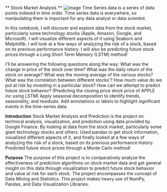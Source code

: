 ** Stock Market Analysis **
![image](https://github.com/tanumalik12/-Stock-Market-Analysis-/assets/128899444/81660a8a-4249-4b5b-9f5f-7aeb7fae3343)
Time Series data is a series of data points indexed in time order. Time series data is everywhere, so manipulating them is important for any data analyst or data scientist.

In this notebook, I will discover and explore data from the stock market, particularly some technology stocks (Apple, Amazon, Google, and Microsoft). I will visualize different aspects of it using Seaborn and Matplotlib. I will look at a few ways of analyzing the risk of a stock, based on its previous performance history. I will also be predicting future stock prices through a Long Short Term Memory (LSTM) method!

I'll be answering the following questions along the way: 
What was the change in price of the stock over time?
What was the daily return of the stock on average?
What was the moving average of the various stocks?
What was the correlation between different stocks'?
How much value do we put at risk by investing in a particular stock?
How can we attempt to predict future stock behavior? (Predicting the closing price stock price of APPLE inc using LSTM)
Apply seasonal decomposition to identify trends, seasonality, and residuals.
Add annotations or labels to highlight significant events in the time-series data.






**Introduction**
Stock Market Analysis and Prediction is the project on technical analysis, visualization, and prediction using data provided by Google Finance. By looking at data from the stock market, particularly some giant technology stocks and others. Used pandas to get stock information, visualized different aspects of it, and finally looked at a few ways of analyzing the risk of a stock, based on its previous performance history. Predicted future stock prices through a Monte Carlo method!

**Purpose**
The purpose of this project is to comparatively analyze the effectiveness of prediction algorithms on stock market data and get general insight on this data through visualization to predict future stock behavior and value at risk for each stock. The project encompasses the concept of Data Mining and Statistics. This project makes heavy use of NumPy, Pandas, and Data Visualization Libraries.
